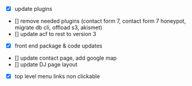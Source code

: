 - [x] update plugins
- [] remove needed plugins (contact form 7, contact form 7 honeypot, migrate db cli, offload s3, akismet)
- [] update acf to rest to version 3

- [x] front end package & code updates
- [] update contact page, add google map
- [] update DJ page layout
- [x] top level menu links non clickable
